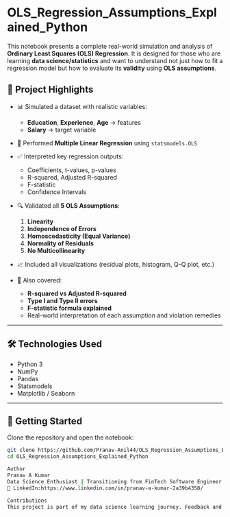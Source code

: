 # OLS_Regression_Assumptions_Explained_Python
This notebook presents a complete real-world simulation and analysis of **Ordinary Least Squares (OLS) Regression**. It is designed for those who are learning **data science/statistics** and want to understand not just how to fit a regression model but how to evaluate its **validity** using **OLS assumptions**.

## 📌 Project Highlights

- 📊 Simulated a dataset with realistic variables:
  - **Education**, **Experience**, **Age** → features
  - **Salary** → target variable

- 🧠 Performed **Multiple Linear Regression** using `statsmodels.OLS`

- ✅ Interpreted key regression outputs:
  - Coefficients, t-values, p-values
  - R-squared, Adjusted R-squared
  - F-statistic
  - Confidence Intervals

- 🔍 Validated all **5 OLS Assumptions**:
  1. **Linearity**
  2. **Independence of Errors**
  3. **Homoscedasticity (Equal Variance)**
  4. **Normality of Residuals**
  5. **No Multicollinearity**

- 📈 Included all visualizations (residual plots, histogram, Q-Q plot, etc.)

- 🧪 Also covered:
  - **R-squared vs Adjusted R-squared**
  - **Type I and Type II errors**
  - **F-statistic formula explained**
  - Real-world interpretation of each assumption and violation remedies

---

## 🛠️ Technologies Used

- Python 3
- NumPy
- Pandas
- Statsmodels
- Matplotlib / Seaborn

---

## 🚀 Getting Started

Clone the repository and open the notebook:

```bash
git clone https://github.com/Pranav-Anil44/OLS_Regression_Assumptions_Explained_Python.git
cd OLS_Regression_Assumptions_Explained_Python

Author
Pranav A Kumar
Data Science Enthusiast | Transitioning from FinTech Software Engineer Role
🔗 LinkedIn:https://www.linkedin.com/in/pranav-a-kumar-2a39b4358/

Contributions
This project is part of my data science learning journey. Feedback and suggestions are always welcome!
